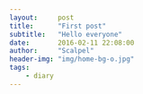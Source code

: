 ```yaml
---
layout:     post
title:      "First post"
subtitle:   "Hello everyone"
date:       2016-02-11 22:08:00
author:     "Scalpel"
header-img: "img/home-bg-o.jpg"
tags:
    - diary
---
```

